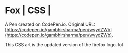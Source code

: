 # Fox | CSS |

A Pen created on CodePen.io. Original URL: [https://codepen.io/gambhirsharma/pen/wvydZWb](https://codepen.io/gambhirsharma/pen/wvydZWb).

This CSS art is the updated version of the firefox logo. lol 